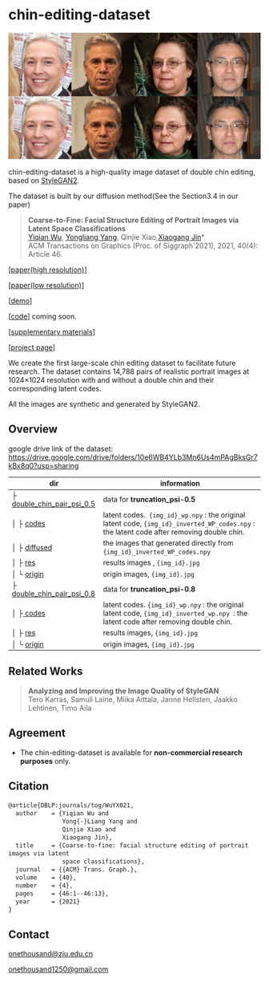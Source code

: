 # chin-editing-dataset

![chin-editing](./images/chin-editing.jpg)

chin-editing-dataset is a high-quality image dataset of double chin editing, based on [StyleGAN2](https://github.com/NVlabs/stylegan2).

The dataset is built by our diffusion method(See the Section3.4 in our paper)

> **Coarse-to-Fine: Facial Structure Editing of Portrait Images via Latent Space Classifications**<br>
> [Yiqian Wu](https://onethousandwu.com/), [Yongliang Yang](http://www.yongliangyang.net/), Qinjie Xiao,[Xiaogang Jin](http://www.cad.zju.edu.cn/home/jin)*.<br>ACM Transactions on Graphics (Proc. of Siggraph'2021), 2021, 40(4): Article 46.

[[paper(high resolution)](https://drive.google.com/file/d/14w9j2w8EoeH7ikD9aljT7JfulPPsvky4/view?usp=sharing)]  

[[paper(low resolution)](https://drive.google.com/file/d/1Kk--kQdCB91QgkmrmOV2OwsoeF05vLr5/view?usp=sharing)]  

[[demo](https://drive.google.com/file/d/1vaohqZ_GqgydIpnVpPv_K-7bl_UW6IyG/view?usp=sharing)]  

[[code]()]  coming soon.

[[supplementary materials](https://drive.google.com/file/d/14oIdiv2NkvpRYxomDRq0AQEpBuL4pKtv/view?usp=sharing)]

[[project page](http://www.cad.zju.edu.cn/home/jin/sig2021/sig2021.htm)]

We create the first large-scale chin editing dataset to facilitate future research. The dataset contains 14,788 pairs of realistic portrait images at 1024&times;1024 resolution with and without a double chin and their corresponding latent codes. 

All the images are synthetic and generated by StyleGAN2.

## Overview

google drive link of the dataset: https://drive.google.com/drive/folders/10e6WB4YLb3Mn6Us4mPAgBksGr7kBx8q0?usp=sharing

| dir                                                          | information                                                  |
| ------------------------------------------------------------ | ------------------------------------------------------------ |
| ├ [double_chin_pair_psi_0.5](https://drive.google.com/drive/folders/1adQYWNbPeKdWqSCtcDeR0EPEoTcd6jvV?usp=sharing) | data for **truncation_psi-0.5**                              |
| │ ├ [codes](https://drive.google.com/drive/folders/1-9gqOFihd1uxunWMHa2EyBzVCaBoNbu1?usp=sharing) | latent codes.` {img_id}_wp.npy` :  the original latent code, `{img_id}_inverted_WP_codes.npy` : the latent code after removing double chin. |
| │ ├ [diffused](https://drive.google.com/drive/folders/1ANYOzgBS1hfuZQP1lvsbmfi_CHwmCdDt?usp=sharing) | the images that generated directly from `{img_id}_inverted_WP_codes.npy` |
| │ ├ [res](https://drive.google.com/drive/folders/1fuunkAXEFBBISJjGcUD2VGZJ5p4MkCtn?usp=sharing) | results images , `{img_id}.jpg`                              |
| │ └ [origin](https://drive.google.com/drive/folders/1VPeYNsyu8HdTdkd7KvRd_eYskELNr0wa?usp=sharing) | origin images, `{img_id}.jpg`                                |
| ├ [double_chin_pair_psi_0.8](https://drive.google.com/drive/folders/1t1YS7Qp0HmGDG980jH6rzGKgGvYUB14Y?usp=sharing) | data for **truncation_psi-0.8**                              |
| │ ├[ codes](https://drive.google.com/drive/folders/1-2zj9T5amUC3fGRqKCfj__ZLtimtO32L?usp=sharing) | latent codes. `{img_id}_wp.npy` : the original latent code, `{img_id}_inverted_wp.npy `: the latent code after removing double chin. |
| │ ├ [res](https://drive.google.com/drive/folders/1OOH0giDNkQ7HEN9Nrmh0uVf_7zbFR0_I?usp=sharing) | results images, `{img_id}.jpg`                               |
| │ └ [origin](https://drive.google.com/drive/folders/1Am8NZbg4GBEf9vqhS3oAjizNSSSFdw8V?usp=sharing) | origin images, `{img_id}.jpg`                                |



## Related Works

> **Analyzing and Improving the Image Quality of StyleGAN**<br>
> Tero Karras, Samuli Laine, Miika Aittala, Janne Hellsten, Jaakko Lehtinen, Timo Aila



## Agreement

- The chin-editing-dataset is available for **non-commercial research purposes** only.

## Citation

```
@article{DBLP:journals/tog/WuYX021,
  author    = {Yiqian Wu and
               Yong{-}Liang Yang and
               Qinjie Xiao and
               Xiaogang Jin},
  title     = {Coarse-to-fine: facial structure editing of portrait images via latent
               space classifications},
  journal   = {{ACM} Trans. Graph.},
  volume    = {40},
  number    = {4},
  pages     = {46:1--46:13},
  year      = {2021}
}
```
## Contact

onethousand@zju.edu.cn

onethousand1250@gmail.com
